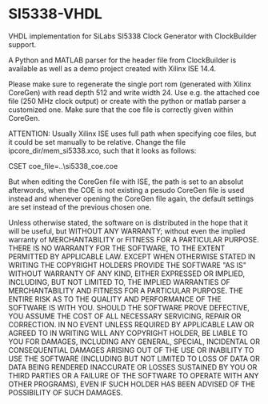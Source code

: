 SI5338-VHDL
===========

VHDL implementation for SiLabs SI5338 Clock Generator with 
ClockBuilder support.


A Python and MATLAB parser for the header file from ClockBuilder is 
available as well as a demo project created with Xilinx ISE 14.4.

Please make sure to regenerate the single port rom
(generated with Xilinx CoreGen) with read depth 512
and write width 24. Use e.g. the attached coe file
(250 MHz clock output) or create with the python or
matlab parser a customized one. Make sure that the coe
file is correctly given within CoreGen.

ATTENTION:
Usually Xilinx ISE uses full path when specifying coe files,
but it could be set manually to be relative. Change the file
ipcore_dir/mem_si5338.xco, such that it looks
as follows:

CSET coe_file=..\si5338_coe.coe


But when editing the CoreGen file with ISE, the path is set to
an absolut afterwords, when the COE is not existing
a pesudo CoreGen file is used instead and whenever
opening the CoreGen file again, the default settings
are set instead of the previous chosen one.


Unless otherwise stated, the software on is distributed in the
hope that it will be useful, but WITHOUT ANY WARRANTY; without even the 
implied warranty of MERCHANTABILITY or FITNESS FOR A PARTICULAR PURPOSE.
THERE IS NO WARRANTY FOR THE SOFTWARE, TO THE EXTENT PERMITTED BY 
APPLICABLE LAW. EXCEPT WHEN OTHERWISE STATED IN WRITING THE COPYRIGHT
HOLDERS PROVIDE THE SOFTWARE "AS IS" WITHOUT WARRANTY OF ANY KIND, 
EITHER EXPRESSED OR IMPLIED, INCLUDING, BUT NOT LIMITED TO, THE IMPLIED
WARRANTIES OF MERCHANTABILITY AND FITNESS FOR A PARTICULAR PURPOSE.
THE ENTIRE RISK AS TO THE QUALITY AND PERFORMANCE OF THE SOFTWARE IS 
WITH YOU. SHOULD THE SOFTWARE PROVE DEFECTIVE, YOU ASSUME THE COST OF 
ALL NECESSARY SERVICING, REPAIR OR CORRECTION. IN NO EVENT UNLESS 
REQUIRED BY APPLICABLE LAW OR AGREED TO IN WRITING WILL ANY COPYRIGHT 
HOLDER, BE LIABLE TO YOU FOR DAMAGES, INCLUDING ANY GENERAL, SPECIAL, 
INCIDENTAL OR CONSEQUENTIAL DAMAGES ARISING OUT OF THE USE OR INABILITY 
TO USE THE SOFTWARE (INCLUDING BUT NOT LIMITED TO LOSS OF DATA OR DATA 
BEING RENDERED INACCURATE OR LOSSES SUSTAINED BY YOU OR THIRD PARTIES 
OR A FAILURE OF THE SOFTWARE TO OPERATE WITH ANY OTHER PROGRAMS), EVEN 
IF SUCH HOLDER HAS BEEN ADVISED OF THE POSSIBILITY OF SUCH DAMAGES. 

